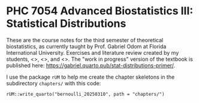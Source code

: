 # PHC 7054 Advanced Biostatistics III: Statistical Distributions
These are the course notes for the third semester of theoretical biostatistics, as currently taught by Prof. Gabriel Odom at Florida International University. Exercises and literature review created by my students, <>, <>, and <>. The "work in progress" version of the textbook is published here: <https://gabriel.quarto.pub/stat-distributions-primer/>.

I use the package `rUM` to help me create the chapter skeletons in the subdirectory `chapters/` with this code:
```
rUM::write_quarto("bernoulli_20250310", path = "chapters/")
```
